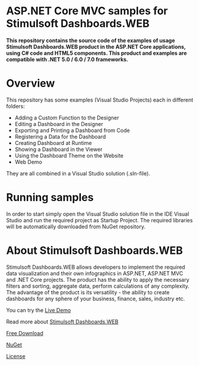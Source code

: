 # ASP.NET Core MVC samples for Stimulsoft Dashboards.WEB

#### This repository contains the source code of the examples of usage Stimulsoft Dashboards.WEB product in the ASP.NET Core applications, using C# code and HTML5 components. This product and examples are compatible with .NET 5.0 / 6.0 / 7.0 frameworks.

# Overview
This repository has some examples (Visual Studio Projects) each in different folders:
* Adding a Custom Function to the Designer
* Editing a Dashboard in the Designer
* Exporting and Printing a Dashboard from Code
* Registering a Data for the Dashboard
* Creating Dashboard at Runtime
* Showing a Dashboard in the Viewer
* Using the Dashboard Theme on the Website
* Web Demo

They are all combined in a Visual Studio solution (.sln-file).

# Running samples
In order to start simply open the Visual Studio solution file in the IDE Visual Studio and run the required project as Startup Project. The required libraries will be automatically downloaded from NuGet repository.

# About Stimulsoft Dashboards.WEB
Stimulsoft Dashboards.WEB allows developers to implement the required data visualization and their own infographics in ASP.NET, ASP.NET MVC and .NET Core projects. The product has the ability to apply the necessary filters and sorting, aggregate data, perform calculations of any complexity. The advantage of the product is its versatility - the ability to create dashboards for any sphere of your business, finance, sales, industry etc.

You can try the [Live Demo](https://demo.stimulsoft.com/#Net/DashboardChristmas)

Read more about [Stimulsoft Dashboards.WEB](https://www.stimulsoft.com/en/products/dashboards-web)

[Free Download](https://www.stimulsoft.com/en/downloads)

[NuGet](https://www.nuget.org/packages/Stimulsoft.Dashboards.Web.NetCore)

[License](LICENSE.md)
